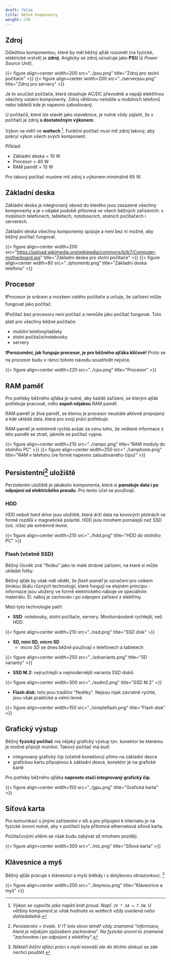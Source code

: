 ```yaml
---
draft: false
title: Běžné komponenty
weight: 230
---
```


## Zdroj

Důležitou komponentou, které by měl běžný ajťák rozumět (na fyzické, elektrické vrstvě) je **zdroj**. Anglicky se zdroj označuje jako **PSU** (z *Power Source Unit*).

{{< figure align=center width=200 src="../psu.png" title="Zdroj pro stolní počítače" >}}
{{< figure align=center width=200 src="../serverpsu.png" title="Zdroj pro servery" >}}

Je to součást počítače, která obsahuje AC/DC převodník a napájí elektřinou všechny ostatní komponenty. Zdroj většinou neřešíte u mobilních telefonů nebo tabletů kde je napevno zabudovaný.

U počítačů, které lze stavět jako stavebnice, je nutné vždy zajistit, že v počítači je zdroj **s dostatečným výkonem**.

Výkon se měří ve **wattech** [^1]. Funkční počítač musí mít zdroj takový, aby pokryl výkon všech svých komponent.

Příklad:
- Základní deska = 10 W
- Procesor = 40 W
- RAM paměť = 15 W

Pro takový počítač musíme mít zdroj s výkonem minimálně 65 W.

## Základní deska

Základní deska je integrovaný obvod do kterého jsou zasazené všechny komponenty a je v nějaké podobě přítomná ve všech běžných zařízeních: v mobilních telefonech, tabletech, noteboocích, stolních počítačech i serverech.

Základní deska všechny komponenty spojuje a není bez ní možné, aby běžný počítač fungoval.

{{< figure align=center width=200 src="https://upload.wikimedia.org/wikipedia/commons/b/b7/Computer-motherboard.jpg" title="Základní deska pro stolní počítače" >}}
{{< figure align=center width=80 src="../phonemb.png" title="Základní deska telefonu" >}}

## Procesor

❗Procesor je srdcem a mozkem celého počítače a určuje, že zařízení může fungovat jako počítač. 

❗Počítač bez procesoru není počítač a nemůže jako počítač fungovat. Toto platí pro všechny běžné počítače:

- mobilní telefony/tablety
- stolní počítače/notebooky
- servery

❗**Porozumění, jak funguje procesor, je pro běžného ajťáka klíčové!** Proto se na procesor budu v rámci tohoto návodu soustředit nejvíce.

{{< figure align=center width=220 src="../cpu.png" title="Procesor" >}}

## RAM paměť

Pro potřeby běžného ajťáka je nutné, aby každé zařízení, se kterým ajťák potřebuje pracovat, mělo **aspoň nějakou** RAM paměť.

RAM paměť je živá paměť, se kterou je procesor neustále aktivně propojený a kde ukládá data, která pro svoji práci potřebuje.

RAM paměť je extrémně rychlá avšak za cenu toho, že veškeré informace z této paměti se ztratí, jakmile se počítač vypne.

{{< figure align=center width=210 src="../rampc.png" title="RAM moduly do stolního PC" >}}
{{< figure align=center width=250 src="../ramphone.png" title="RAM v telefonu (ve formě napevno zabudovaného čipu)" >}}


## Persistentní[^2] uložiště

Perzistentní uložiště je jakákoliv komponenta, která si **pamatuje data i po odpojení od elektrického proudu**. Pro tento účel se používají:

### HDD

HDD neboli *hard drive* jsou uložiště, která drží data na kovových plotnách ve formě rozdílů v magnetické polaritě. HDD jsou mnohem pomalejší než SSD (viz. níže) ale extrémně levné.

{{< figure align=center width=210 src="../hdd.png" title="HDD do stolního PC" >}}

### Flash (včetně SSD)

Běžný člověk zná "flešku" jako to malé drobné zařízení, na které si může ukládat fotky. 

Běžný ajťák by však měl vědět, že *flash paměť* je označení pro celkem širokou škálu různých technologií, které fungují na stejném principu - informace jsou uloženy ve formě elektrického náboje ve speciálním materiálu. El. náboj je zachován i po odpojení zařízení z elektřiny.

Mezi tyto technologie patří:

- **SSD**: notebooky, stolní počítače, servery. Mnohonásobně rychlejší, než HDD.

{{< figure align=center width=210 src="../ssd.png" title="SSD disk" >}}

- **SD, mini SD, micro SD**
  - *micro SD* se dnes běžně používají v telefonech a tabletech

{{< figure align=center width=250 src="../sdvariants.png" title="SD varianty" >}}

- **SSD M.2**: nejrychlejší a nejmodernější varianta SSD disků

{{< figure align=center width=300 src="../ssdm2.png" title="SSD M.2" >}}

- **Flash disk**: toto jsou tradiční "fleshky". Nejsou nijak závratně rychlé, jsou však praktické a velmi levné.

{{< figure align=center width=150 src="../simpleflash.png" title="Flash disk" >}}


## Grafický výstup

Běžný **fyzický počítač** má nějaký grafický výstup tzn. konektor ke kterému je možné připojit monitor. Takový počítač má buď:

- integrovaný grafický čip (včetně konektoru) přímo na základní desce
- grafickou kartu připojenou k základní desce, konektor je na grafické kartě

Pro potřeby běžného ajťáka **naprosto stačí integrovaný grafický čip**.

{{< figure align=center width=150 src="../gpu.png" title="Grafická karta" >}}

## Síťová karta

Pro komunikaci s jinými zařízeními v síti a pro připojení k internetu je na fyzické úrovni nutné, aby v počítači byla přítomná ethernetová síťová karta.

Počítačovými sítěmi se však budu zabývat až mnohem později.

{{< figure align=center width=300 src="../nic.png" title="Síťová karta" >}}

## Klávesnice a myš

Běžný ajťák pracuje s klávesnicí a myší (někdy i s dotykovou obrazovkou). [^m]

{{< figure align=center width=200 src="../keymou.png" title="Klávesnice a myš" >}}

[^1]: *Výkon se vypočte jako napětí krát proud. Např. `2V * 5A = 7.5W`. U většiny komponent je však hodnota ve wattech vždy uvedená nebo dohledatelná.* 
[^2]: *Persistentní = trvalé. V IT toto slovo téměř vždy znamená "informace, která je nějakým způsobem zachována". Na fyzické úrovni to znamená "zachována i po odpojení z elektřiny".*
[^m]: *Někteří běžní ajťáci práci s myší nesnáší ale do těchto diskuzí se zde nechci pouštět.*